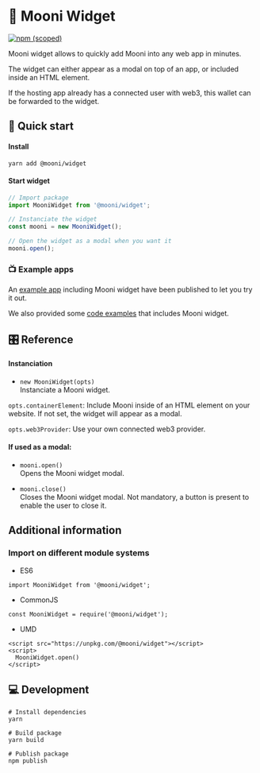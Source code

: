 # 🌚 Mooni Widget

[![npm (scoped)](https://img.shields.io/npm/v/@mooni/widget)](https://www.npmjs.com/package/@mooni/widget)

Mooni widget allows to quickly add Mooni into any web app in minutes.

The widget can either appear as a modal on top of an app, or included inside an HTML element. 

If the hosting app already has a connected user with web3, this wallet can be forwarded to the widget.

## 🎁 Quick start
#### Install

`yarn add @mooni/widget`
 
#### Start widget

```javascript
// Import package
import MooniWidget from '@mooni/widget';

// Instanciate the widget
const mooni = new MooniWidget();

// Open the widget as a modal when you want it
mooni.open();
```

### 📺 Example apps

An [example app](https://mooni-widget-example.now.sh) including Mooni widget have been published to let you try it out.

We also provided some [code examples](../example-host) that includes Mooni widget.

## 🎛 Reference

#### Instanciation

- `new MooniWidget(opts)`  
Instanciate a Mooni widget.

`opts.containerElement`: Include Mooni inside of an HTML element on your website. If not set, the widget will appear as a modal.

`opts.web3Provider`: Use your own connected web3 provider.

#### If used as a modal:
- `mooni.open()`  
Opens the Mooni widget modal.


- `mooni.close()`  
Closes the Mooni widget modal. Not mandatory, a button is present to enable the user to close it.

## Additional information

### Import on different module systems

- ES6

`import MooniWidget from '@mooni/widget';`

- CommonJS

`const MooniWidget = require('@mooni/widget');`

- UMD

```
<script src="https://unpkg.com/@mooni/widget"></script>
<script> 
  MooniWidget.open()
</script>
```

## 💻 Development

```
# Install dependencies
yarn

# Build package
yarn build

# Publish package
npm publish
```
